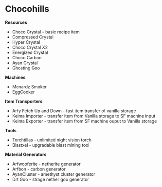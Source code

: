 
# Chocohills

**Resources**
  * Choco Crystal - basic recipe item
  * Compressed Crystal
  * Hyper Crystal
  * Choco Crystal X2
  * Energized Crystal
  * Choco Carbon
  * Ayan Crystal
  * Ghosting Goo

**Machines**
  * Menardz Smoker
  * EggCooker

**Item Transporters**
  * Arfy Fetch Up and Down - fast item transfer of vanilla storage
  * Keima Importer - transfer item from  Vanilla storage to SF machine input
  * Keima Exporter - transfer item from SF machine ouput to Vanilla storage

**Tools**
  * Torchtillas - unlimited night vision torch 
  * Blastxel - upgradable blast mining tool

**Material Generators**
  * Arfwooferite - netherite generator
  * Arfbon - carbon generator
  * AyanCluster - amethyst cluster generator
  * Drt Goo - strage nether goo generator